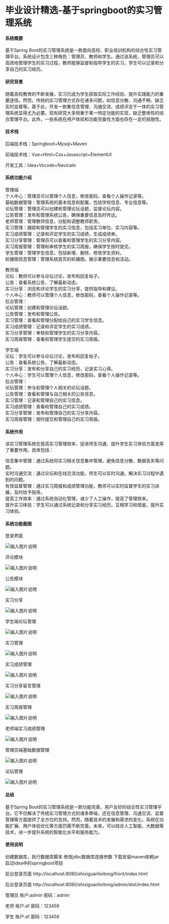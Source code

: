 # 毕业设计精选-基于springboot的实习管理系统

#### 系统概要

基于Spring Boot的实习管理系统是一款面向高校、职业培训机构的综合性实习管理平台。系统设计包含三种角色：管理员、教师和学生。通过该系统，管理员可以高效地管理学生的实习过程，教师能够监督和指导学生的实习，学生可以记录和分享自己的实习经历。

#### 研究背景

随着高校教育的不断发展，实习已成为学生获取实际工作经验、提升实践能力的重要途径。然而，传统的实习管理方式存在诸多问题，如信息分散、沟通不畅、缺乏实时监督等。基于此，开发一款集信息管理、沟通交流、成绩评定于一体的实习管理系统显得尤为必要。现有研究大多侧重于某一特定功能的实现，缺乏整体性的综合管理平台。此外，一些系统在用户体验和功能完备性方面也存在一定的局限性。

#### 技术栈

后端技术栈：Springboot+Mysql+Maven

前端技术栈：Vue+Html+Css+Javascript+ElementUI

开发工具：Idea+Vscode+Navicate

#### 系统功能介绍

管理端  
个人中心：管理员可以管理个人信息，修改密码，查看个人操作记录等。  
基础数据管理：管理系统的基本信息和配置，包括学校信息、专业信息等。  
论坛管理：管理员可以创建和管理论坛话题，监督论坛内容。  
公告管理：发布和管理系统公告，确保重要信息及时传达。  
老师管理：管理教师信息，分配和调整教师职责。  
实习管理：跟踪和管理学生的实习信息，包括实习单位、实习内容等。  
实习成绩管理：记录和评定学生的实习成绩，生成成绩单。  
实习分享管理：管理员可以查看和管理学生的实习分享内容。  
实习周报管理：管理和审核学生的实习周报，确保学生按时提交。  
学生管理：管理学生信息，包括新增、删除、修改学生资料。  
轮播图信息管理：管理系统首页的轮播图，展示重要信息和活动。  

教师端  
论坛：教师可以参与论坛讨论，发布和回复帖子。  
公告：查看系统公告，了解最新动态。  
实习分享：浏览和评论学生的实习分享，提供指导和建议。  
个人中心：教师可以管理个人信息，修改密码，查看个人操作记录等。  
后台管理：  
论坛管理：创建和管理论坛话题。  
公告管理：发布和管理公告。  
实习管理：查看和管理分配给自己的实习学生信息。  
实习成绩管理：记录和评定学生的实习成绩。  
实习分享管理：审核和管理学生的实习分享内容。    
实习周报管理：查看和管理学生提交的实习周报。  

学生端  
论坛：学生可以参与论坛讨论，发布和回复帖子。  
公告：查看系统公告，了解最新动态。  
实习分享：发布和分享自己的实习经历，记录实习心得。  
个人中心：学生可以管理个人信息，修改密码，查看个人操作记录等。  
后台管理：  
论坛管理：参与和管理个人相关的论坛话题。  
公告管理：查看和管理与自己相关的公告信息。  
实习管理：记录和管理自己的实习信息。  
实习成绩管理：查看和管理自己的实习成绩。  
实习分享管理：发布和管理自己的实习分享内容。  
实习周报管理：按时提交和管理自己的实习周报。  

#### 系统作用

该实习管理系统在提高实习管理效率、促进师生沟通、提升学生实习体验方面发挥了重要作用。具体包括：  

信息集中管理：通过系统将实习相关信息集中管理，避免信息分散、数据丢失等问题。  
实时沟通交流：通过论坛和在线交流功能，师生可以实时沟通，解决实习过程中遇到的问题。  
有效监督管理：通过实习周报和成绩管理功能，教师可以实时监督学生的实习进展，及时给予指导。  
提高工作效率：通过系统自动化管理，减少了人工操作，提高了管理效率。  
提升实习体验：学生可以通过系统记录和分享实习经历，互相学习和借鉴，提升实习体验。  

#### 系统功能截图

登录界面

![输入图片说明](images/1ac5400f453408698ad3f8d40b1d868.png)

评论模块

![输入图片说明](images/0070bb7fc97138c4538eea4f9bed7f7.png)

公告模块

![输入图片说明](images/41f0cbc205e284b776719a5b225e49d.png)

实习分享

![输入图片说明](images/90ebe29be9185d4272d260b8c299179.png)

学生端论坛管理

![输入图片说明](images/de3b792356209d19e6e019d05459533.png)

实习管理

![输入图片说明](images/842f9f42a410b994d783f4e9a7c82b5.png)

实习成绩管理

![输入图片说明](images/0b5de6dc03c910cc565e7bfce11aea6.png)

实习分享留言管理

![输入图片说明](images/457689674d71bd2ff092e9a5d9a65df.png)

实习周报管理

![输入图片说明](images/9461917ba2b7d102bb40cae7b69a3b3.png)

老师端实习成绩管理

![输入图片说明](images/8007f6374e94066a02c519615fc396e.png)

管理员端基础数据管理

![输入图片说明](images/3dd94d7619c20a23bd485a3d00a19e8.png)

论坛管理

![输入图片说明](images/8a64c043d821b30dc011fec8da3aa4e.png)

#### 总结

基于Spring Boot的实习管理系统是一款功能完善、用户友好的综合性实习管理平台。它不仅解决了传统实习管理方式的诸多弊端，还在信息管理、沟通交流、监督管理等方面提供了全方位的支持。然而，随着技术的发展和需求的变化，系统在功能扩展、用户体验优化等方面仍需不断完善。未来，可以结合人工智能、大数据等技术，进一步提升系统的智能化水平和服务能力。

#### 使用说明

创建数据库，执行数据库脚本 修改jdbc数据库连接参数 下载安装maven依赖jar 启动idea中的springboot项目

前台登录页面
http://localhost:8080/shixiguanlixitong/front/index.html

后台登录页面
http://localhost:8080/shixiguanlixitong/admin/dist/index.html

管理员				账户:admin 		密码：admin

老师				账户:a1 		密码：123456

学生				账户:a1 		密码：123456

